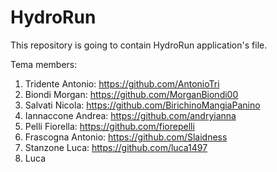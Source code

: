 # HydroRun
This repository is going to contain HydroRun application's file.

Tema members: 
1. Tridente Antonio: https://github.com/AntonioTri
2. Biondi Morgan: https://github.com/MorganBiondi00
3. Salvati Nicola: https://github.com/BirichinoMangiaPanino
4. Iannaccone Andrea: https://github.com/andryianna
5. Pelli Fiorella: https://github.com/fiorepelli
6. Frascogna Antonio: https://github.com/Slaidness
7. Stanzone Luca: https://github.com/luca1497
8. Luca 
